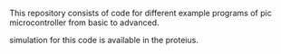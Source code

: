 This repository consists of code for different example programs of pic microcontroller from basic to advanced.

simulation for this code is available in the proteius.

